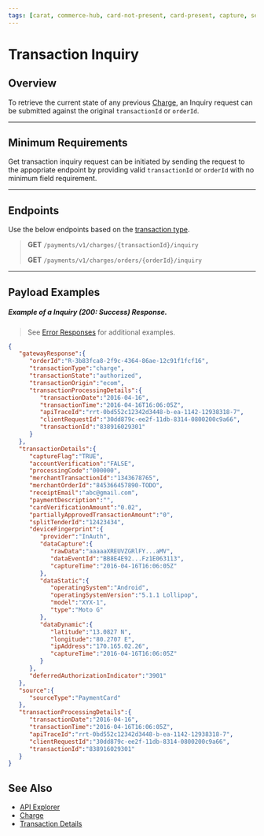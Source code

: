 ```yaml
---
tags: [carat, commerce-hub, card-not-present, card-present, capture, settle, cancel, refund]
---
```


# Transaction Inquiry

## Overview

To retrieve the current state of any previous [Charge](?path=docs/Resources/API-Documents/Payments/Charges.md), an Inquiry request can be submitted against the original `transactionId` or `orderId`.

---

## Minimum Requirements

Get transaction inquiry request can be initiated by sending the request to the appopriate endpoint by providing valid `transactionId` or `orderId` with no minimum field requirement.

---

## Endpoints

Use the below endpoints based on the [transaction type](?path=docs/Resources/Guides/Transaction-Types.md).

<!-- theme: info -->
>**GET** `/payments/v1/charges/{transactionId}/inquiry`
>
>**GET** `/payments/v1/charges/orders/{orderId}/inquiry`

---

## Payload Examples

##### Example of a Inquiry (200: Success) Response.

<!-- theme: info -->

> See [Error Responses](?path=docs/Resources/Guides/Response-Codes/HTTP.md) for additional examples.

```json
{
   "gatewayResponse":{
      "orderId":"R-3b83fca8-2f9c-4364-86ae-12c91f1fcf16",
      "transactionType":"charge",
      "transactionState":"authorized",
      "transactionOrigin":"ecom",
      "transactionProcessingDetails":{
         "transactionDate":"2016-04-16",
         "transactionTime":"2016-04-16T16:06:05Z",
         "apiTraceId":"rrt-0bd552c12342d3448-b-ea-1142-12938318-7",
         "clientRequestId":"30dd879c-ee2f-11db-8314-0800200c9a66",
         "transactionId":"838916029301"
      }
   },
   "transactionDetails":{
      "captureFlag":"TRUE",
      "accountVerification":"FALSE",
      "processingCode":"000000",
      "merchantTransactionId":"1343678765",
      "merchantOrderId":"845366457890-TODO",
      "receiptEmail":"abc@gmail.com",
      "paymentDescription":"",
      "cardVerificationAmount":"0.02",
      "partiallyApprovedTransactionAmount":"0",
      "splitTenderId":"12423434",
      "deviceFingerprint":{
         "provider":"InAuth",
         "dataCapture":{
            "rawData":"aaaaaXREUVZGRlFY...aMV",
            "dataEventId":"BB8E4E92...Fz1E063113",
            "captureTime":"2016-04-16T16:06:05Z"
         },
         "dataStatic":{
            "operatingSystem":"Android",
            "operatingSystemVersion":"5.1.1 Lollipop",
            "model":"XYX-1",
            "type":"Moto G"
         },
         "dataDynamic":{
            "latitude":"13.0827 N",
            "longitude":"80.2707 E",
            "ipAddress":"170.165.02.26",
            "captureTime":"2016-04-16T16:06:05Z"
         }
      },
      "deferredAuthorizationIndicator":"3901"
   },
   "source":{
      "sourceType":"PaymentCard"
   },
   "transactionProcessingDetails":{
      "transactionDate":"2016-04-16",
      "transactionTime":"2016-04-16T16:06:05Z",
      "apiTraceId":"rrt-0bd552c12342d3448-b-ea-1142-12938318-7",
      "clientRequestId":"30dd879c-ee2f-11db-8314-0800200c9a66",
      "transactionId":"838916029301"
   }
}
```

## See Also

- [API Explorer](url)
- [Charge](?path=docs/Resources/API-Documents/Payments/Charges.md)
- [Transaction Details](?path=docs/Resources/Master-Data/Transaction-Details.md)


